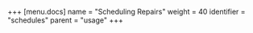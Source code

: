 +++
[menu.docs]
name = "Scheduling Repairs"
weight = 40
identifier = "schedules"
parent = "usage"
+++

